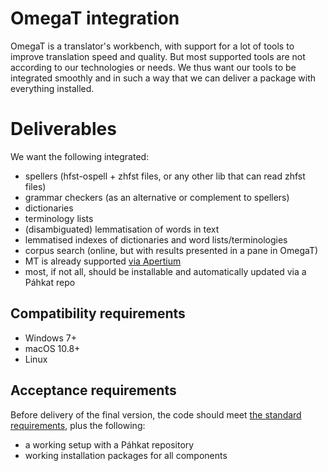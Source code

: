 # OmegaT integration

OmegaT is a translator's workbench, with support for a lot of tools to improve translation speed and quality. But most supported tools are not according to our technologies or needs. We thus want our tools to be integrated smoothly and in such a way that we can deliver a package with everything installed.

# Deliverables

We want the following integrated:

* spellers (hfst-ospell + zhfst files, or any other lib that can read zhfst files)
* grammar checkers (as an alternative or complement to spellers)
* dictionaries
* terminology lists
* (disambiguated) lemmatisation of words in text
* lemmatised indexes of dictionaries and word lists/terminologies
* corpus search (online, but with results presented in a pane in OmegaT)
* MT is already supported [via Apertium](http://wiki.apertium.org/wiki/Apertium_OmegaT_Native "Apertium OmegaT Native article on the Apertium wiki")
* most, if not all, should be installable and automatically updated via a Páhkat repo

## Compatibility requirements

* Windows 7+
* macOS 10.8+
* Linux

## Acceptance requirements

Before delivery of the final version, the code should meet [the standard requirements](GeneralInfo.md), plus the following:

* a working setup with a Páhkat repository
* working installation packages for all components
